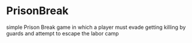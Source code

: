 # PrisonBreak
simple Prison Break game in which a player must evade getting killing by guards and attempt to escape the labor camp 
